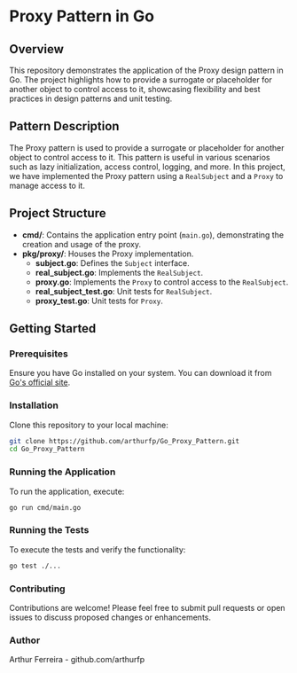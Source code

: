 # Proxy Pattern in Go

## Overview
This repository demonstrates the application of the Proxy design pattern in Go. The project highlights how to provide a surrogate or placeholder for another object to control access to it, showcasing flexibility and best practices in design patterns and unit testing.

## Pattern Description
The Proxy pattern is used to provide a surrogate or placeholder for another object to control access to it. This pattern is useful in various scenarios such as lazy initialization, access control, logging, and more. In this project, we have implemented the Proxy pattern using a `RealSubject` and a `Proxy` to manage access to it.

## Project Structure
- **cmd/**: Contains the application entry point (`main.go`), demonstrating the creation and usage of the proxy.
- **pkg/proxy/**: Houses the Proxy implementation.
  - **subject.go**: Defines the `Subject` interface.
  - **real_subject.go**: Implements the `RealSubject`.
  - **proxy.go**: Implements the `Proxy` to control access to the `RealSubject`.
  - **real_subject_test.go**: Unit tests for `RealSubject`.
  - **proxy_test.go**: Unit tests for `Proxy`.

## Getting Started

### Prerequisites
Ensure you have Go installed on your system. You can download it from [Go's official site](https://golang.org/dl/).

### Installation
Clone this repository to your local machine:
```bash
git clone https://github.com/arthurfp/Go_Proxy_Pattern.git
cd Go_Proxy_Pattern
```

### Running the Application
To run the application, execute:
```bash
go run cmd/main.go
```

### Running the Tests
To execute the tests and verify the functionality:
```bash
go test ./...
```

### Contributing
Contributions are welcome! Please feel free to submit pull requests or open issues to discuss proposed changes or enhancements.

### Author
Arthur Ferreira - github.com/arthurfp
